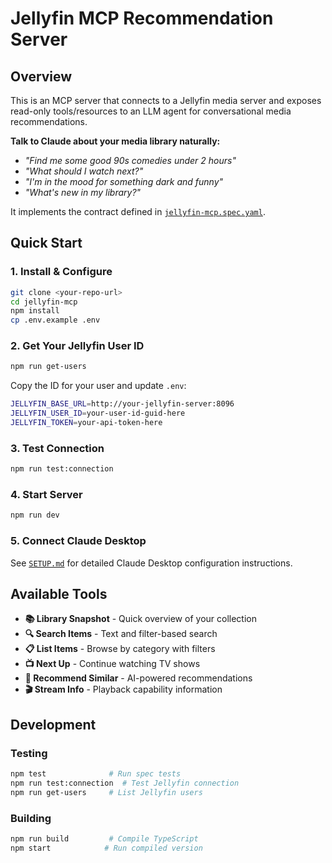 # Jellyfin MCP Recommendation Server

## Overview
This is an MCP server that connects to a Jellyfin media server and exposes read-only tools/resources to an LLM agent for conversational media recommendations.

**Talk to Claude about your media library naturally:**
- *"Find me some good 90s comedies under 2 hours"*
- *"What should I watch next?"*
- *"I'm in the mood for something dark and funny"*
- *"What's new in my library?"*

It implements the contract defined in [`jellyfin-mcp.spec.yaml`](./jellyfin-mcp.spec.yaml).

## Quick Start

### 1. Install & Configure
```bash
git clone <your-repo-url>
cd jellyfin-mcp
npm install
cp .env.example .env
```

### 2. Get Your Jellyfin User ID
```bash
npm run get-users
```
Copy the ID for your user and update `.env`:
```bash
JELLYFIN_BASE_URL=http://your-jellyfin-server:8096
JELLYFIN_USER_ID=your-user-id-guid-here
JELLYFIN_TOKEN=your-api-token-here
```

### 3. Test Connection
```bash
npm run test:connection
```

### 4. Start Server
```bash
npm run dev
```

### 5. Connect Claude Desktop
See [`SETUP.md`](./SETUP.md) for detailed Claude Desktop configuration instructions.

## Available Tools

- **📚 Library Snapshot** - Quick overview of your collection
- **🔍 Search Items** - Text and filter-based search
- **📋 List Items** - Browse by category with filters
- **📺 Next Up** - Continue watching TV shows
- **🎯 Recommend Similar** - AI-powered recommendations
- **🎬 Stream Info** - Playback capability information

## Development

### Testing
```bash
npm test              # Run spec tests
npm run test:connection  # Test Jellyfin connection
npm run get-users     # List Jellyfin users
```

### Building
```bash
npm run build         # Compile TypeScript
npm start            # Run compiled version
```

